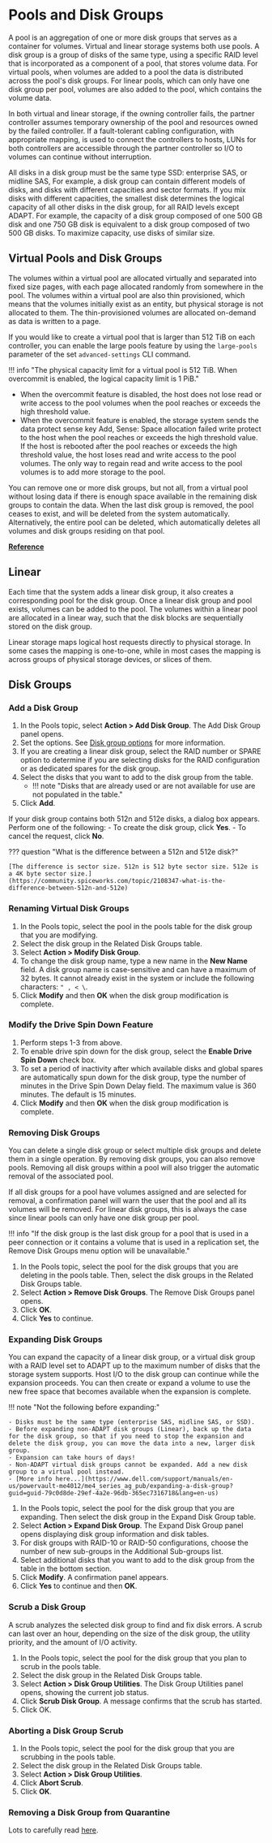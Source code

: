 # Pools and Disk Groups

A pool is an aggregation of one or more disk groups that serves as a container for volumes. Virtual and linear storage systems both use pools. A disk group is a group of disks of the same type, using a specific RAID level that is incorporated as a component of a pool, that stores volume data. For virtual pools, when volumes are added to a pool the data is distributed across the pool's disk groups. For linear pools, which can only have one disk group per pool, volumes are also added to the pool, which contains the volume data.

In both virtual and linear storage, if the owning controller fails, the partner controller assumes temporary ownership of the pool and resources owned by the failed controller. If a fault-tolerant cabling configuration, with appropriate mapping, is used to connect the controllers to hosts, LUNs for both controllers are accessible through the partner controller so I/O to volumes can continue without interruption.

All disks in a disk group must be the same type SSD: enterprise SAS, or midline SAS, For example, a disk group can contain different models of disks, and disks with different capacities and sector formats. If you mix disks with different capacities, the smallest disk determines the logical capacity of all other disks in the disk group, for all RAID levels except ADAPT. For example, the capacity of a disk group composed of one 500 GB disk and one 750 GB disk is equivalent to a disk group composed of two 500 GB disks. To maximize capacity, use disks of similar size.

## Virtual Pools and Disk Groups

The volumes within a virtual pool are allocated virtually and separated into fixed size pages, with each page allocated randomly from somewhere in the pool. The volumes within a virtual pool are also thin provisioned, which means that the volumes initially exist as an entity, but physical storage is not allocated to them. The thin-provisioned volumes are allocated on-demand as data is written to a page.

If you would like to create a virtual pool that is larger than 512 TiB on each controller, you can enable the large pools feature by using the `large-pools` parameter of the set `advanced-settings` CLI command.

!!! info "The physical capacity limit for a virtual pool is 512 TiB. When overcommit is enabled, the logical capacity limit is 1 PiB."

- When the overcommit feature is disabled, the host does not lose read or write access to the pool volumes when the pool reaches or exceeds the high threshold value.
- When the overcommit feature is enabled, the storage system sends the data protect sense key Add, Sense: Space allocation failed write protect to the host when the pool reaches or exceeds the high threshold value. If the host is rebooted after the pool reaches or exceeds the high threshold value, the host loses read and write access to the pool volumes. The only way to regain read and write access to the pool volumes is to add more storage to the pool.

You can remove one or more disk groups, but not all, from a virtual pool without losing data if there is enough space available in the remaining disk groups to contain the data. When the last disk group is removed, the pool ceases to exist, and will be deleted from the system automatically. Alternatively, the entire pool can be deleted, which automatically deletes all volumes and disk groups residing on that pool.

[**Reference**](https://www.dell.com/support/manuals/en-us/powervault-me4012/me4_series_ag_pub/virtual-pools-and-disk-groups?guid=guid-5ed225ff-50d8-43cf-855f-6eae5fd09d0f&lang=en-us)

## Linear

Each time that the system adds a linear disk group, it also creates a corresponding pool for the disk group. Once a linear disk group and pool exists, volumes can be added to the pool. The volumes within a linear pool are allocated in a linear way, such that the disk blocks are sequentially stored on the disk group.

Linear storage maps logical host requests directly to physical storage. In some cases the mapping is one-to-one, while in most cases the mapping is across groups of physical storage devices, or slices of them.

## Disk Groups

### Add a Disk Group

1. In the Pools topic, select **Action > Add Disk Group**. The Add Disk Group panel opens.
2. Set the options. See [Disk group options](https://www.dell.com/support/manuals/en-us/powervault-me4012/me4_series_ag_pub/disk-group-options?guid=guid-fec6c731-249e-412d-adaa-26f13c5a5d83&lang=en-us) for more information.
3. If you are creating a linear disk group, select the RAID number or SPARE option to determine if you are selecting disks for the RAID configuration or as dedicated spares for the disk group.
4. Select the disks that you want to add to the disk group from the table.
      - !!! note "Disks that are already used or are not available for use are not populated in the table."
5. Click **Add**.

If your disk group contains both 512n and 512e disks, a dialog box appears. Perform one of the following:
    - To create the disk group, click **Yes**.
    - To cancel the request, click **No**.

??? question "What is the difference between a 512n and 512e disk?"

    [The difference is sector size. 512n is 512 byte sector size. 512e is a 4K byte sector size.](https://community.spiceworks.com/topic/2108347-what-is-the-difference-between-512n-and-512e) 

### Renaming Virtual Disk Groups

1. In the Pools topic, select the pool in the pools table for the disk group that you are modifying.
2. Select the disk group in the Related Disk Groups table.
3. Select **Action > Modify Disk Group**.
4. To change the disk group name, type a new name in the **New Name** field. A disk group name is case-sensitive and can have a maximum of 32 bytes. It cannot already exist in the system or include the following characters: `" , < \`.
1. Click **Modify** and then **OK** when the disk group modification is complete.

### Modify the Drive Spin Down Feature

1. Perform steps 1-3 from above.
2. To enable drive spin down for the disk group, select the **Enable Drive Spin Down** check box.
3. To set a period of inactivity after which available disks and global spares are automatically spun down for the disk group, type the number of minutes in the Drive Spin Down Delay field. The maximum value is 360 minutes. The default is 15 minutes.
4. Click **Modify** and then **OK** when the disk group modification is complete.

### Removing Disk Groups

You can delete a single disk group or select multiple disk groups and delete them in a single operation. By removing disk groups, you can also remove pools. Removing all disk groups within a pool will also trigger the automatic removal of the associated pool. 

If all disk groups for a pool have volumes assigned and are selected for removal, a confirmation panel will warn the user that the pool and all its volumes will be removed. For linear disk groups, this is always the case since linear pools can only have one disk group per pool.

!!! info "If the disk group is the last disk group for a pool that is used in a peer connection or it contains a volume that is used in a replication set, the Remove Disk Groups menu option will be unavailable."

1. In the Pools topic, select the pool for the disk groups that you are deleting in the pools table. Then, select the disk groups in the Related Disk Groups table.
2. Select **Action > Remove Disk Groups**. The Remove Disk Groups panel opens.
3. Click **OK**.
4. Click **Yes** to continue.

### Expanding Disk Groups

You can expand the capacity of a linear disk group, or a virtual disk group with a RAID level set to ADAPT up to the maximum number of disks that the storage system supports. Host I/O to the disk group can continue while the expansion proceeds. You can then create or expand a volume to use the new free space that becomes available when the expansion is complete.

!!! note "Not the following before expanding:"

    - Disks must be the same type (enterprise SAS, midline SAS, or SSD).
    - Before expanding non-ADAPT disk groups (Linear), back up the data for the disk group, so that if you need to stop the expansion and delete the disk group, you can move the data into a new, larger disk group.
    - Expansion can take hours of days!
    - Non-ADAPT virtual disk groups cannot be expanded. Add a new disk group to a virtual pool instead. 
    - [More info here...](https://www.dell.com/support/manuals/en-us/powervault-me4012/me4_series_ag_pub/expanding-a-disk-group?guid=guid-79c0d8de-29ef-4a2e-96db-365ec7316718&lang=en-us)

1. In the Pools topic, select the pool for the disk group that you are expanding. Then select the disk group in the Expand Disk Group table.
2. Select **Action > Expand Disk Group**. The Expand Disk Group panel opens displaying disk group information and disk tables.
3. For disk groups with RAID-10 or RAID-50 configurations, choose the number of new sub-groups in the Additional Sub-groups list.
4. Select additional disks that you want to add to the disk group from the table in the bottom section.
5. Click **Modify**. A confirmation panel appears.
6. Click **Yes** to continue and then **OK**.

### Scrub a Disk Group

A scrub analyzes the selected disk group to find and fix disk errors. A scrub can last over an hour, depending on the size of the disk group, the utility priority, and the amount of I/O activity.

1. In the Pools topic, select the pool for the disk group that you plan to scrub in the pools table.
2. Select the disk group in the Related Disk Groups table.
3. Select **Action > Disk Group Utilities**. The Disk Group Utilities panel opens, showing the current job status.
3. Click **Scrub Disk Group**. A message confirms that the scrub has started.
4. Click OK.

### Aborting a Disk Group Scrub

1. In the Pools topic, select the pool for the disk group that you are scrubbing in the pools table.
2. Select the disk group in the Related Disk Groups table.
3. Select **Action > Disk Group Utilities**.
4. Click **Abort Scrub**.
5. Click **OK**.

### Removing a Disk Group from Quarantine

Lots to carefully read [here](https://www.dell.com/support/manuals/en-us/powervault-me4012/me4_series_ag_pub/removing-a-disk-group-from-quarantine?guid=guid-8b404791-518b-4693-a92a-4f7c2abf9b82&lang=en-us).